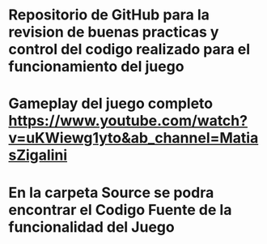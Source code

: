 # Repositorio de GitHub para la revision de buenas practicas y control del codigo realizado para el funcionamiento del juego
# Gameplay del juego completo https://www.youtube.com/watch?v=uKWiewg1yto&ab_channel=MatiasZigalini
# En la carpeta Source se podra encontrar el Codigo Fuente de la funcionalidad del Juego
